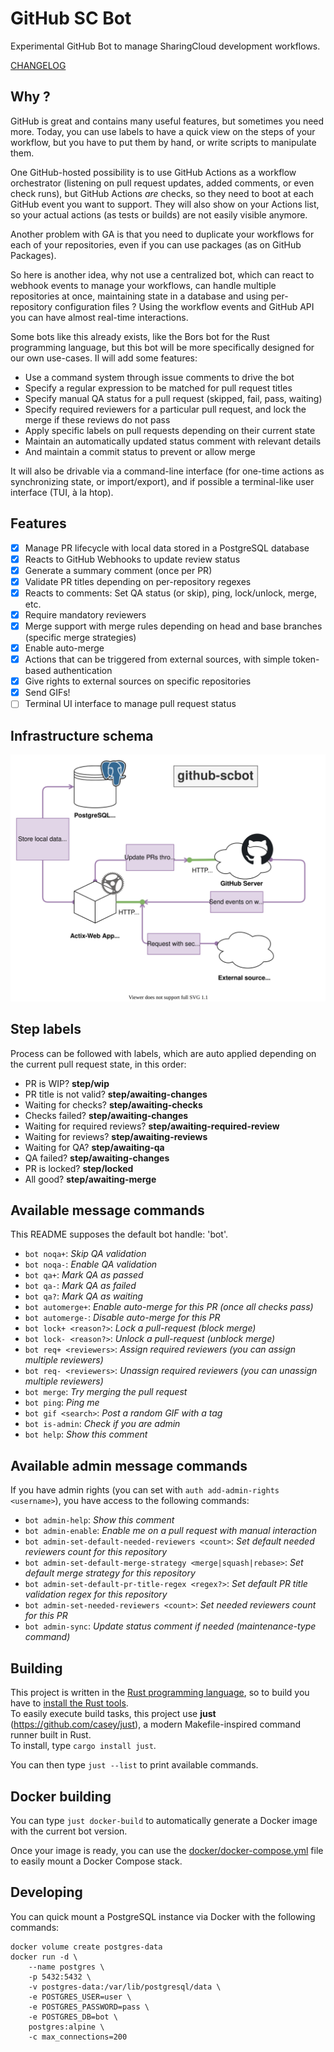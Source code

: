 # GitHub SC Bot

Experimental GitHub Bot to manage SharingCloud development workflows.

[CHANGELOG](./CHANGELOG.md)

## Why ?

GitHub is great and contains many useful features, but sometimes you need more.
Today, you can use labels to have a quick view on the steps of your workflow,
but you have to put them by hand, or write scripts to manipulate them.

One GitHub-hosted possibility is to use GitHub Actions as a workflow orchestrator
(listening on pull request updates, added comments, or even check runs), but GitHub Actions _are_ checks,
so they need to boot at each GitHub event you want to support. They will also show on your Actions list,
so your actual actions (as tests or builds) are not easily visible anymore.

Another problem with GA is that you need to duplicate your workflows for each of your repositories, even if you can use packages
(as on GitHub Packages).

So here is another idea, why not use a centralized bot, which can react to webhook events to manage your workflows, can handle multiple repositories at once,
maintaining state in a database and using per-repository configuration files ? Using the workflow events and GitHub API you can have almost real-time interactions.

Some bots like this already exists, like the Bors bot for the Rust programming language, but this bot will be more specifically designed for our own use-cases.
Il will add some features:

- Use a command system through issue comments to drive the bot
- Specify a regular expression to be matched for pull request titles
- Specify manual QA status for a pull request (skipped, fail, pass, waiting)
- Specify required reviewers for a particular pull request, and lock the merge if these reviews do not pass
- Apply specific labels on pull requests depending on their current state
- Maintain an automatically updated status comment with relevant details
- And maintain a commit status to prevent or allow merge

It will also be drivable via a command-line interface (for one-time actions as synchronizing state, or
import/export), and if possible a terminal-like user interface (TUI, à la htop).

## Features

- [x] Manage PR lifecycle with local data stored in a PostgreSQL database
- [x] Reacts to GitHub Webhooks to update review status
- [x] Generate a summary comment (once per PR)
- [x] Validate PR titles depending on per-repository regexes
- [x] Reacts to comments: Set QA status (or skip), ping, lock/unlock, merge, etc.
- [x] Require mandatory reviewers
- [x] Merge support with merge rules depending on head and base branches (specific merge strategies)
- [x] Enable auto-merge
- [x] Actions that can be triggered from external sources, with simple token-based authentication
- [x] Give rights to external sources on specific repositories
- [x] Send GIFs!
- [ ] Terminal UI interface to manage pull request status

## Infrastructure schema

![Infastructure](./docs/infrastructure.svg)

## Step labels

Process can be followed with labels, which are auto applied depending on the current pull request state, in this order:

- PR is WIP? **step/wip**
- PR title is not valid? **step/awaiting-changes**
- Waiting for checks? **step/awaiting-checks**
- Checks failed? **step/awaiting-changes**
- Waiting for required reviews? **step/awaiting-required-review**
- Waiting for reviews? **step/awaiting-reviews**
- Waiting for QA? **step/awaiting-qa**
- QA failed? **step/awaiting-changes**
- PR is locked? **step/locked**
- All good? **step/awaiting-merge**

## Available message commands

This README supposes the default bot handle: 'bot'.

- `bot noqa+`: _Skip QA validation_
- `bot noqa-`: _Enable QA validation_
- `bot qa+`: _Mark QA as passed_
- `bot qa-`: _Mark QA as failed_
- `bot qa?`: _Mark QA as waiting_
- `bot automerge+`: _Enable auto-merge for this PR (once all checks pass)_
- `bot automerge-`: _Disable auto-merge for this PR_
- `bot lock+ <reason?>`: _Lock a pull-request (block merge)_
- `bot lock- <reason?>`: _Unlock a pull-request (unblock merge)_
- `bot req+ <reviewers>`: _Assign required reviewers (you can assign multiple reviewers)_
- `bot req- <reviewers>`: _Unassign required reviewers (you can unassign multiple reviewers)_
- `bot merge`: _Try merging the pull request_
- `bot ping`: _Ping me_
- `bot gif <search>`: _Post a random GIF with a tag_
- `bot is-admin`: _Check if you are admin_
- `bot help`: _Show this comment_

## Available admin message commands

If you have admin rights (you can set with `auth add-admin-rights <username>`), you have access to the following commands:

- `bot admin-help`: _Show this comment_
- `bot admin-enable`: _Enable me on a pull request with manual interaction_
- `bot admin-set-default-needed-reviewers <count>`: _Set default needed reviewers count for this repository_
- `bot admin-set-default-merge-strategy <merge|squash|rebase>`: _Set default merge strategy for this repository_
- `bot admin-set-default-pr-title-regex <regex?>`: _Set default PR title validation regex for this repository_
- `bot admin-set-needed-reviewers <count>`: _Set needed reviewers count for this PR_
- `bot admin-sync`: _Update status comment if needed (maintenance-type command)_

## Building

This project is written in the [Rust programming language](https://www.rust-lang.org/), so to build you have to [install the Rust tools](https://www.rust-lang.org/tools/install).  
To easily execute build tasks, this project use **just** (https://github.com/casey/just), a modern Makefile-inspired command runner built in Rust.  
To install, type `cargo install just`.

You can then type `just --list` to print available commands.

## Docker building

You can type `just docker-build` to automatically generate a Docker image with the current bot version.

Once your image is ready, you can use the [docker/docker-compose.yml](./docker/docker-compose.yml) file to easily mount a Docker Compose stack.

## Developing

You can quick mount a PostgreSQL instance via Docker with the following commands:

    docker volume create postgres-data
    docker run -d \
        --name postgres \
        -p 5432:5432 \
        -v postgres-data:/var/lib/postgresql/data \
        -e POSTGRES_USER=user \
        -e POSTGRES_PASSWORD=pass \
        -e POSTGRES_DB=bot \
        postgres:alpine \
        -c max_connections=200

